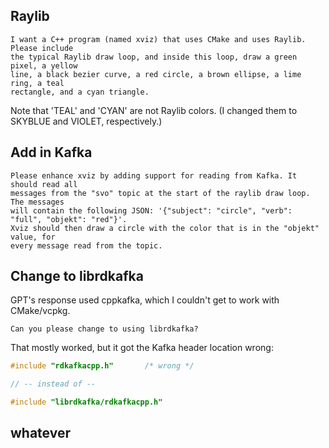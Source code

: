 
## Raylib

```
I want a C++ program (named xviz) that uses CMake and uses Raylib. Please include
the typical Raylib draw loop, and inside this loop, draw a green pixel, a yellow
line, a black bezier curve, a red circle, a brown ellipse, a lime ring, a teal
rectangle, and a cyan triangle.
```

Note that 'TEAL' and 'CYAN' are not Raylib colors. (I changed them to SKYBLUE and
VIOLET, respectively.)

## Add in Kafka

```
Please enhance xviz by adding support for reading from Kafka. It should read all
messages from the "svo" topic at the start of the raylib draw loop. The messages
will contain the following JSON: '{"subject": "circle", "verb": "full", "objekt": "red"}'.
Xviz should then draw a circle with the color that is in the "objekt" value, for
every message read from the topic.
```

## Change to librdkafka

GPT's response used cppkafka, which I couldn't get to work with CMake/vcpkg.

```
Can you please change to using librdkafka?
```

That mostly worked, but it got the Kafka header location wrong:

```cpp
#include "rdkafkacpp.h"       /* wrong */

// -- instead of --

#include "librdkafka/rdkafkacpp.h"
```

## whatever



